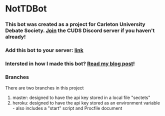 # NotTDBot
 
### This bot was created as a project for Carleton University Debate Society. [Join](https://discord.gg/XGnjJZz) the CUDS Discord server if you haven't already!

### Add this bot to your server: [link](https://discordapp.com/oauth2/authorize?client_id=695434891638341733&scope=bot&permissions=8)

### Intersted in how I made this bot? [Read my blog post](https://eyas.ca/projects/nottdbot)!

### Branches
There are two branches in this project
1. master: designed to have the api key stored in a local file "sectets"
2. heroku: designed to have the api key stored as an environment variable - also includes a "start" script and Procfile document
